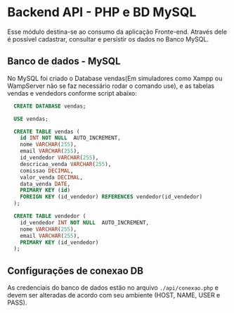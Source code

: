 # Backend API - PHP e BD MySQL

Esse módulo destina-se ao consumo da aplicação Fronte-end.
Através dele é possível cadastrar, consultar e persistir os dados no Banco MySQL.


## Banco de dados - MySQL
No MySQL foi criado o Database vendas(Em simuladores como Xampp ou WampServer não se faz necessário rodar o comando use), e as tabelas vendas e vendedors conforme script abaixo:
```sql
  CREATE DATABASE vendas;

  USE vendas;
```
```sql
  CREATE TABLE vendas (
  	id INT NOT NULL  AUTO_INCREMENT,
  	nome VARCHAR(255),
  	email VARCHAR(255),
  	id_vendedor VARCHAR(255),
  	descricao_venda VARCHAR(255),
    comissao DECIMAL,
    valor_venda DECIMAL,
  	data_venda DATE,
  	PRIMARY KEY (id)
    FOREIGN KEY (id_vendedor) REFERENCES vendedor(id_vendedor)
  );
```
```sql
  CREATE TABLE vendedor (
  	id_vendedor INT NOT NULL  AUTO_INCREMENT,
  	nome VARCHAR(255),
  	email VARCHAR(255),
  	PRIMARY KEY (id_vendedor)
  );
```

## Configurações de conexao DB
As credenciais do banco de dados estão no arquivo `./api/conexao.php` e devem ser alteradas de acordo com seu ambiente (HOST, NAME, USER e PASS).

